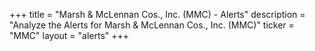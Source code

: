 +++
title = "Marsh & McLennan Cos., Inc. (MMC) - Alerts"
description = "Analyze the Alerts for Marsh & McLennan Cos., Inc. (MMC)"
ticker = "MMC"
layout = "alerts"
+++

